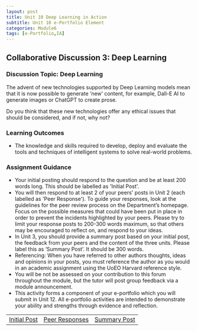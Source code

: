 ```yaml
---
layout: post
title: Unit 10 Deep Learning in Action
subtitle: Unit 10 e-Portfolio Element
categories: Module6
tags: [e-Portfolio,IA]
---
```

<html lang="en">

<body>

<h2>Collaborative Discussion 3: Deep Learning </h2>

<h3>Discussion Topic: Deep Learning</h3>
  
<p>The advent of new technologies supported by Deep Learning models mean that it is now possible to generate ‘new’ content, for example, Dall-E AI to generate images or ChatGPT to create prose.

Do you think that these new technologies offer any ethical issues that should be considered, and if not, why not?</p>

<h3>Learning Outcomes </h3>
<ul>
  <li> The knowledge and skills required to develop, deploy and evaluate the tools and techniques of intelligent systems to solve real-world problems.</li>
</ul>



<h3>Assignment Guidance </h3>
<ul>
 <li> Your initial posting should respond to the question and be at least 200 words long.  This should be labelled as 'Initial Post'.</li>
 <li> You will then respond to at least 2 of your peers' posts in Unit 2 (each labelled as 'Peer Response').  To guide your responses, look at the guidelines for the peer review process on the Department’s homepage. Focus on the possible measures that could have been put in place in order to prevent the incidents highlighted by your peers.  Please try to limit your response posts to 200-300 words maximum, so that others may be encouraged to reflect on, and respond to your ideas.</li>
 <li> In Unit 3, you should provide a summary post based on your initial post, the feedback from your peers and the content of the three units. Please label this as ‘Summary Post’. It should be 300 words.</li>
 <li> Referencing: When you have referred to other authors thoughts, ideas and opinions in your posts, you must reference the author as you would in an academic assignment using the UoEO Harvard reference style.</li>
 <li> You will be not be assessed on your contribution to this forum throughout the module, but the tutor will post group feedback via a module announcement.</li>
 <li> This activity forms a component of your e-portfolio which you will submit in Unit 12. All e-portfolio activities are intended to demonstrate your ability and strengths through evidence and reflection.</li>
</ul>
<table>
    <tr>
      <td> <a href="../../../../artefacts/IA-Unit09-Initial_Post.pdf" target="_blank" class="button large">Initial Post</a></td> 
       <td> <a href="../../../../artefacts/IA-Unit09-Peer_Response.pdf" target="_blank" class="button large">Peer Responses</a></td> 
       <td> <a href="../../../../artefacts/IA-Unit09-SummaryPost.pdf" target="_blank" class="button large">Summary Post</a></td> 
    </tr>
</table>








